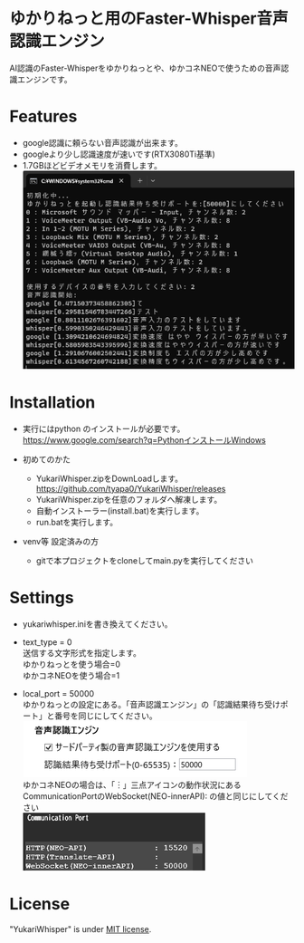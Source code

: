 # ゆかりねっと用のFaster-Whisper音声認識エンジン
AI認識のFaster-Whisperをゆかりねっとや、ゆかコネNEOで使うための音声認識エンジンです。

# Features
* google認識に頼らない音声認識が出来ます。
* googleより少し認識速度が速いです(RTX3080Ti基準)
* 1.7GBほどビデオメモリを消費します。  
![yukarisettei.png.](/image/YukariWhisper01.png "settei")  

# Installation
* 実行にはpython のインストールが必要です。  https://www.google.com/search?q=PythonインストールWindows

* 初めてのかた
  * YukariWhisper.zipをDownLoadします。 https://github.com/tyapa0/YukariWhisper/releases
  * YukariWhisper.zipを任意のフォルダへ解凍します。
  * 自動インストーラー(install.bat)を実行します。
  * run.batを実行します。
* venv等 設定済みの方  
  * gitで本プロジェクトをcloneしてmain.pyを実行してください

# Settings
* yukariwhisper.iniを書き換えてください。  

* text_type = 0  
送信する文字形式を指定します。  
ゆかりねっとを使う場合=0  
ゆかコネNEOを使う場合=1  

* local_port = 50000  
ゆかりねっとの設定にある。「音声認識エンジン」の「認識結果待ち受けポート」と番号を同じにしてください。  
![yukarisettei.png.](/image/YukariWhisper02.png "settei")  
ゆかコネNEOの場合は、「︙」三点アイコンの動作状況にあるCommunicationPortのWebSocket(NEO-innerAPI):  の値と同じにしてください  
![yukarisettei.png.](/image/YukariWhisper03.png "settei")  

# License
"YukariWhisper" is under [MIT license](https://en.wikipedia.org/wiki/MIT_License).

